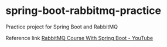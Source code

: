# spring-boot-rabbitmq-practice

Practice project for Spring Boot and RabbitMQ

Reference link
[RabbitMQ Course With Spring Boot - YouTube](https://www.youtube.com/playlist?list=PLoNChWlyFPxcIqVwgwZ59jkv9tF_aSZr2)
